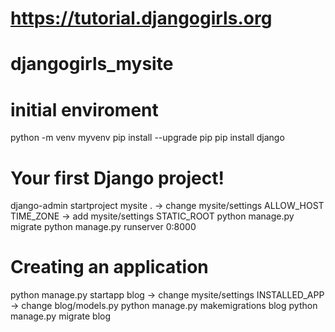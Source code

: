 
# https://tutorial.djangogirls.org
# djangogirls_mysite
# initial enviroment
python -m venv myvenv 
pip install --upgrade pip
pip install django

# Your first Django project!
django-admin startproject mysite . 
  -> change mysite/settings
   	ALLOW_HOST
	TIME_ZONE
  -> add mysite/settings
  	STATIC_ROOT
python manage.py migrate
python manage.py runserver 0:8000

# Creating an application
python manage.py startapp blog
  -> change mysite/settings
	INSTALLED_APP
  -> change blog/models.py
python manage.py makemigrations blog
python manage.py migrate blog


